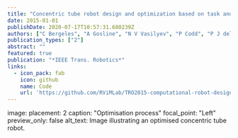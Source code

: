 ```yaml
---
title: "Concentric tube robot design and optimization based on task and anatomical constraints"
date: 2015-01-01
publishDate: 2020-07-17T10:57:31.680239Z
authors: ["C Bergeles", "A Gosline", "N V Vasilyev", "P Codd", "P J del Nido", "P E Dupont"]
publication_types: ["2"]
abstract: ""
featured: true
publication: "*IEEE Trans. Robotics*"
links:
  - icon_pack: fab
    icon: github
    name: Code
    url: 'https://github.com/RViMLab/TRO2015-computational-robot-design'
---
```

image:
  placement: 2
  caption: "Optimisation process"
  focal_point: "Left"
  preview_only: false
  alt_text: Image illustrating an optimised concentric tube robot.
